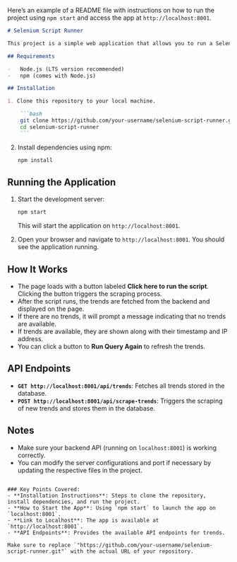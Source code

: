 Here’s an example of a README file with instructions on how to run the project using `npm start` and access the app at `http://localhost:8001`.

````markdown
# Selenium Script Runner

This project is a simple web application that allows you to run a Selenium script and view the scraped trends from an API.

## Requirements

-   Node.js (LTS version recommended)
-   npm (comes with Node.js)

## Installation

1. Clone this repository to your local machine.

    ```bash
    git clone https://github.com/your-username/selenium-script-runner.git
    cd selenium-script-runner
    ```
````

2. Install dependencies using npm:

    ```bash
    npm install
    ```

## Running the Application

1. Start the development server:

    ```bash
    npm start
    ```

    This will start the application on `http://localhost:8001`.

2. Open your browser and navigate to `http://localhost:8001`. You should see the application running.

## How It Works

-   The page loads with a button labeled **Click here to run the script**. Clicking the button triggers the scraping process.
-   After the script runs, the trends are fetched from the backend and displayed on the page.
-   If there are no trends, it will prompt a message indicating that no trends are available.
-   If trends are available, they are shown along with their timestamp and IP address.
-   You can click a button to **Run Query Again** to refresh the trends.

## API Endpoints

-   **`GET http://localhost:8001/api/trends`**: Fetches all trends stored in the database.
-   **`POST http://localhost:8001/api/scrape-trends`**: Triggers the scraping of new trends and stores them in the database.

## Notes

-   Make sure your backend API (running on `localhost:8001`) is working correctly.
-   You can modify the server configurations and port if necessary by updating the respective files in the project.

```

### Key Points Covered:
- **Installation Instructions**: Steps to clone the repository, install dependencies, and run the project.
- **How to Start the App**: Using `npm start` to launch the app on `localhost:8001`.
- **Link to Localhost**: The app is available at `http://localhost:8001`.
- **API Endpoints**: Provides the available API endpoints for trends.

Make sure to replace `"https://github.com/your-username/selenium-script-runner.git"` with the actual URL of your repository.
```
